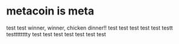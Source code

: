 # metacoin is meta

test
test
winner, winner, chicken dinner!!
test
test
test
test
test
testt
testttttttty
test
test
test
test
test
test
test
